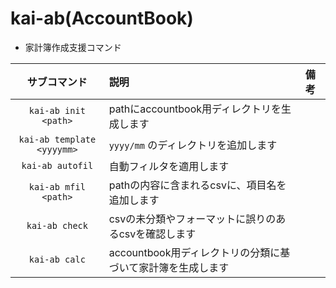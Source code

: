 kai-ab(AccountBook)
===

* 家計簿作成支援コマンド

| サブコマンド | 説明 | 備考 |
| :---: | :--- | :--- |
| `kai-ab init <path>` | pathにaccountbook用ディレクトリを生成します | |
| `kai-ab template <yyyymm>` | `yyyy/mm` のディレクトリを追加します | |
| `kai-ab autofil` | 自動フィルタを適用します | |
| `kai-ab mfil <path>` | pathの内容に含まれるcsvに、項目名を追加します | |
| `kai-ab check` | csvの未分類やフォーマットに誤りのあるcsvを確認します | |
| `kai-ab calc` | accountbook用ディレクトリの分類に基づいて家計簿を生成します | |

